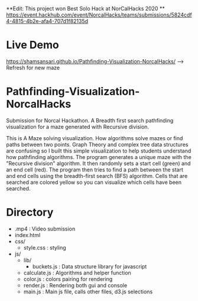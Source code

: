 **Edit: This project won Best Solo Hack at NorCalHacks 2020 **
https://event.hackhub.com/event/NorcalHacks/teams/submissions/5824cdf4-4815-4b2e-afa4-707d1f82135d

# Live Demo
https://shamsansari.github.io/Pathfinding-Visualization-NorcalHacks/ 
--> Refresh for new maze


# Pathfinding-Visualization-NorcalHacks
Submission for Norcal Hackathon. A Breadth first search pathfinding visualization for a maze generated with Recursive division. 

This is A Maze solving visualization. How algorithms solve mazes or find paths between two points. Graph Theory and complex tree data structures are confusing so I built this simple visualization to help students understand how pathfinding algorithms. The program generates a unique maze with the "Recursive division" algorithm. It then randomly sets a start cell (green) and an end cell (red). The program then tries to find a path between the start and end cells using the breadth-first search (BFS) algorithm. Cells that are searched are colored yellow so you can visualize which cells have been searched.

# Directory
- .mp4 : Video submission
- index.html
- css/
  - style.css : styling
- js/
  - lib/
    - buckets.js : Data structure library for javascript
  - calculate.js : Algorithms and helper function
  - color.js : colors pairing for rendering
  - render.js : Rendering both gui and console
  - main.js : Main js file, calls other files, d3.js selections
 

